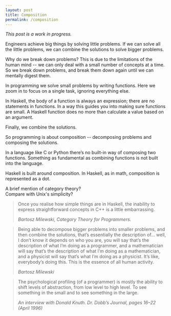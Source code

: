 ```yaml
---
layout: post
title: Composition
permalink: /composition
---
```

*This post is a work in progress.*

Engineers achieve big things by solving little problems. If we can solve all
the little problems, we can combine the solutions to solve bigger problems.

Why do we break down problems? This is due to the limitations of the human mind
-- we can only deal with a small number of concepts at a time. So we break down
problems, and break them down again until we can mentally digest them.

In programming we solve small problems by writing functions. Here we zoom in to
focus on a single task, ignoring everything else.

In Haskell, the body of a function is always an expression; there are no
statements in functions. In a way this guides you into making sure functions
are small. A Haskell function does no more than calculate a value based on an
argument.

Finally, we combine the solutions.

So programming is about composition -- decomposing problems and composing the
solutions.

In a language like C or Python there’s no built-in way of composing two
functions. Something as fundamental as combining functions is not built into
the language.

Haskell is built around composition. In Haskell, as in math, composition is
represented as a dot.

A brief mention of category theory?  
Compare with Unix's simplicity?  

> Once you realise how simple things are in Haskell, the inability to express
> straightforward concepts in C++ is a little embarrassing.
>
> <cite>Bartosz Milewski, Category Theory for Programmers.</cite>

> Being able to decompose bigger problems into smaller problems, and then
> combine the solutions, that’s essentially the description of... well, I don’t
> know it depends on who you are, you will say that’s the description of what
> I’m doing as a programmer, and a mathematician will say that’s the
> description of what I’m doing as a mathematician, and a physicist will say
> that’s what I’m doing as a physicist. It’s like, everybody’s doing this. This
> is the essence of all human activity.
>
> <cite>Bartosz Milewski</cite>

> The psychological profiling (of a programmer) is mostly the ability to shift
> levels of abstraction, from low level to high level. To see something in the
> small and to see something in the large.
>
> <cite>An interview with Donald Knuth. Dr. Dobb’s Journal, pages 16–22 (April
> 1996)</cite>
